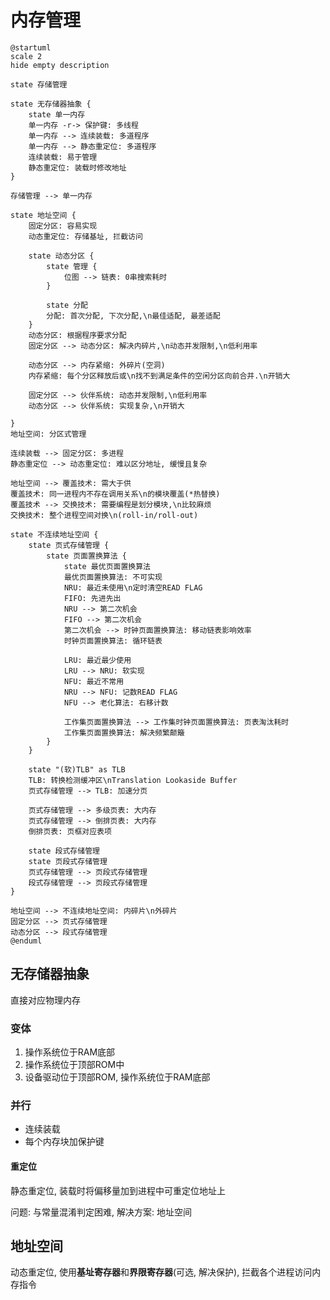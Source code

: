 <!--
    vi: ft=pandoc.markdown
-->

# 内存管理

``` {.plantuml .embed height=800px}
@startuml
scale 2
hide empty description

state 存储管理

state 无存储器抽象 {
    state 单一内存
    单一内存 -r-> 保护键: 多线程
    单一内存 --> 连续装载: 多道程序
    单一内存 --> 静态重定位: 多道程序
    连续装载: 易于管理
    静态重定位: 装载时修改地址
}

存储管理 --> 单一内存

state 地址空间 {
    固定分区: 容易实现
    动态重定位: 存储基址, 拦截访问

    state 动态分区 {
        state 管理 {
            位图 --> 链表: 0串搜索耗时
        }
    
        state 分配
        分配: 首次分配, 下次分配,\n最佳适配, 最差适配
    }
    动态分区: 根据程序要求分配
    固定分区 --> 动态分区: 解决内碎片,\n动态并发限制,\n低利用率

    动态分区 --> 内存紧缩: 外碎片(空洞)
    内存紧缩: 每个分区释放后或\n找不到满足条件的空闲分区向前合并.\n开销大

    固定分区 --> 伙伴系统: 动态并发限制,\n低利用率
    动态分区 --> 伙伴系统: 实现复杂,\n开销大

}
地址空间: 分区式管理

连续装载 --> 固定分区: 多进程
静态重定位 --> 动态重定位: 难以区分地址, 缓慢且复杂

地址空间 --> 覆盖技术: 需大于供
覆盖技术: 同一进程内不存在调用关系\n的模块覆盖(*热替换)
覆盖技术 --> 交换技术: 需要编程是划分模块,\n比较麻烦
交换技术: 整个进程空间对换\n(roll-in/roll-out)

state 不连续地址空间 {
    state 页式存储管理 {
        state 页面置换算法 {
            state 最优页面置换算法
            最优页面置换算法: 不可实现
            NRU: 最近未使用\n定时清空READ FLAG
            FIFO: 先进先出
            NRU --> 第二次机会
            FIFO --> 第二次机会
            第二次机会 --> 时钟页面置换算法: 移动链表影响效率
            时钟页面置换算法: 循环链表

            LRU: 最近最少使用
            LRU --> NRU: 软实现
            NFU: 最近不常用
            NRU --> NFU: 记数READ FLAG
            NFU --> 老化算法: 右移计数

            工作集页面置换算法 --> 工作集时钟页面置换算法: 页表淘汰耗时
            工作集页面置换算法: 解决频繁颠簸
        }
    }

    state "(软)TLB" as TLB
    TLB: 转换检测缓冲区\nTranslation Lookaside Buffer
    页式存储管理 --> TLB: 加速分页

    页式存储管理 --> 多级页表: 大内存
    页式存储管理 --> 倒排页表: 大内存
    倒排页表: 页框对应表项

    state 段式存储管理
    state 页段式存储管理
    页式存储管理 --> 页段式存储管理
    段式存储管理 --> 页段式存储管理
}

地址空间 --> 不连续地址空间: 内碎片\n外碎片
固定分区 --> 页式存储管理
动态分区 --> 段式存储管理 
@enduml
```

## 无存储器抽象

直接对应物理内存

### 变体

1. 操作系统位于RAM底部
1. 操作系统位于顶部ROM中
1. 设备驱动位于顶部ROM, 操作系统位于RAM底部

### 并行

* 连续装载
* 每个内存块加保护键

#### 重定位

静态重定位, 装载时将偏移量加到进程中可重定位地址上

问题: 与常量混淆判定困难, 解决方案: 地址空间

## 地址空间

动态重定位, 使用**基址寄存器**和**界限寄存器**(可选, 解决保护), 拦截各个进程访问内存指令

